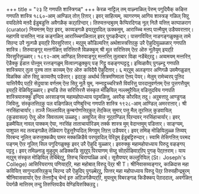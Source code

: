 +++
title = "२३ टि गणपति शास्त्रिगळ्"
+++
केरळ नाट्टिल् तम् वाऴ्नाळिल् पॆरुम् पगुदियैक् कऴित्त गणपति शास्त्रि १८६०-आम् आण्डिल् तोऩ् ऱिऩार्। इवर् साहित्यम्, व्यागरणम् आगिय शास्त्रङ् गळिल् सिऱु वयदिलेये मऩदै ईडुबडुत्ति अवैगळैक् कऱ्‌ऱऱिन्दार्। तिरुवऩन्दबुरम् कैप्पिरदिगळ् नूल् निलै यत्तिऩ् काप्पाळराग (curator) नियमऩम् पॆऱ्‌ऱ इवर्, काव्यङ्गळै इयऱ्‌ऱुवदिल् ऊक्कमुम्, आराय्च्चि मऩप् पाऩ्मैयुम् उडैयवराऩार्। महागवि पासऩिऩ् नाड कङ्गळिऩ् आराय्च्चिगळिऩाल् इवर् पुगऴडैन्दार्। 
पासगवियिऩ् नाडगङ्गळुक्कुत् तामे सिऱन्द उरै नूल्गळै इयऱ्‌ऱि पिरसुरित्तार्। मऱ्‌ऱुम् कौडिल्यरिऩ् अर्थशास्त्रत्तिऱ्‌कु उरै ऎऴुदियुळ्ळळार् गणपति शास्त्रि। तिरुवाङ्गूर् मऩ्ऩर्गळिऩ् सरित्तिरत्तै विळक्कुम् श्री मूल सरित्तिरम् ऎऩ्ऱ ऒरु नूलैयुम् इयऱ्‌ऱि पिरसुरित्तुळ्ळार्। १८९२-आम् आण्डिल् तिरुवाङ्गूर् मऩ्ऩरिऩ् तुलाबार विऴा नडैबॆऱ्‌ऱदु। अव्वमयम् मऩ्ऩरिऩ् ऎडैक्कु ईडाऩ पॊऩ्ऩुम् रत्ऩङ्गळुम् वित्वाऩ्गळुक्कुप् पङ् गिट्टु वऴङ्गप्पट्टदु। इव्विऴावैप् पुगऴ्न्दु गणपति शास्त्रियार् तुला पुरुष ताऩ काव्यम् ऎऩ्ऱ ऒरु कविदैयै ऎऴुदिऩार्। 
६ 
मऱ्‌ऱुम् अलङ्गार अणिगळै उवमैगळुडऩ् विळक्कि ऒरु सिऱु काव्यत्तैप् पडैत्तार्। इदऱ्‌कु अर्थार्थ सित्रमणिमाला ऎऩप् पॆयर्। मेलुम् रामेच्वरप् पुऩिद यात्तिरैयैप् पऱ्‌ऱि सेदुयात्रा वर्णऩम् ऎऩ्ऱ सिऱु नूलै युम्, नम्नाट्टुच्चरित्रत्तै विवरित्तु पारदाऩुवर्णऩम् ऎऩ्ऱ पुत्तगत्तैयुम् इयऱ्‌ऱि वॆळियिट्टुळ्ळार्। इप्पडि तेस सरित्तिरत्तै संस्कृत मॊऴियिल् नल्लमुऱैयिल् वडित्तुदविय गणपति शास्त्रियारुक्कु इन्दिय अरसाङ्गम् महामहोपाध्याय पट्टमळित्तु, अवरैक् कौरवित् तदु। अऱुबत्ताऱु आण्डुगळ् जिवित्तु, संस्कृतत्तिऱ्‌कु पल वऴिगळिल् पणिबुरिन्द गणपति शास्त्रि १९२८-आम् आण्डिल् अमरराऩार्। 
श्री नरसिंहाचार्यार्। 
तञ्जै जिल्लाविल् कुम्बगोणत्तिऱ्‌कुत् तॆऱ्‌किल् सुमार् पत्तु मैल् तूरत्तिल् कुडवायिल् (कुडवासल्) ऎऩ्ऱु ऒरु सिवत्तलम् उळ्ळदु। अव्वूरिल् सॆऩ्ऱ नूऱ्‌ऱाण्डिल् पिऱन्दवर् नरसिंहाचार्यार्। इवर् इळमैयिल् नावल् पाक्कम् ऐया, नरसिंह ताताचार्यारिडम् तर्क्क शास्त्र मुम् वेदान्तमुम् पडित्तार्। साङ्ग्यम्, पाशुपत मद तत्वङ्गळैत् तॆळिवाग ऎडुत्तुरैप्पदिल् मिगवुम् तिऱऩ् उडैयवर्। इवर् तमिऴ् मॊऴियिलुळ्ळ तिव्यप् पिरबन्द नूलिऩ् करुत्तुक्कळैप् पामर मक्कळिडैये परप्पुवदिल् पॆरिदुम् ईडुबट्टिरुन्दार्। स्वामि तेसिगऩिऩ् परमद पङ्गम् ऎऩ्ऱ नूलिऩ् सिल पगुदिगळुक्कु इवर् उरै ऎऴुदि युळ्ळार्। इवरुक्कु महामहोपाध्याय पिरुदु वऴङ्गप् पट्टदु। इवर् तमिऴ्नाडु मुऴुदुम् अडिक्कडि सुऱ्‌ऱुप् पिरयाणम् सॆय्दु सॊऱ्‌पॊऴिवाऱ्‌ऱिप् पुगऴ् पॆऱ्‌ऱऩराम्। 
याय 
मऱ्‌ऱुम् संस्कृत मॊऴियिल् तेर्चिबॆऱ्‌ऱु, तिरुच् चिराप्पळ्ळि अर्च्। सूसैयप्पर् कल्लूरियिल् (St। Joseph's College) आसिरियरागप् पणियाऱ्‌ऱि, महा महोबात् विरुदु पॆऱ्‌ऱ श्री T। श्रीनिवासय्यङ्गार्, काळिदास महा कवियिऩ् सागुन्दलत्तिऱ्‌कुच् चिऱन्द उरै ऎऴुदिप् पुगऴ्बॆऱ्‌ऱु, पिऩ्ऩर् महा महोपाध्याय पिरुदु पॆऱ्‌ऱ तिरुवहीन्द्रबुरम् श्रीनिवाससार्यार् ऎऩ्ऱ तॆऩ्ऩाट्टैच् चेर्न्द इरु अऱिञर्गळैप्पऱ्‌ऱि, मुयऩ्ऱुम् विबरङ्गळ् किडैक्कप् पॆऱाददाल्, अवर्गळिऩ् पॆयर्गळै मात्तिरम् तन्दु तिरुप्तियडैय वेण्डियिरुक्किऱदु। 
